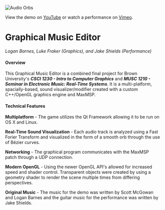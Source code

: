 
![Audio Orbs](http://giant.gfycat.com/DismalThoughtfulKoi.gif)

View the demo on <a href="https://www.youtube.com/watch?v=gGpCHjAKk-8" target="_blank">YouTube</a> or watch a performance on <a href="https://vimeo.com/117489883">Vimeo</a>.

# Graphical Music Editor

*Logan Barnes, Luke Fraker (Graphics), and Jake Shields (Performance)*

#### Overview

This Graphical Music Editor is a combined final project for Brown University's ***CSCI 1230 - Intro to Computer Graphics*** and ***MUSC 1210 - Seminar in Electronic Music: Real-Time Systems***. It is a multi-platform, spacially-based, sound visualizer/modifier created with a custom C++/OpenGL graphics engine and MaxMSP.

#### Technical Features
**Multiplatform** - The game utilizes the Qt Framework allowing it to be run on OS X and Linux.

**Real-Time Sound Visualization** - Each audio track is analyzed using a Fast Forier Transform and visualized in the form of a smooth orb through the use of Bézier curves.

**Networking** - The graphical program communicates with the MaxMSP patch through a UDP connection.

**Modern OpenGL** - Using the newer OpenGL API's allowed for increased speed and shader control. Transparent objects were created by using a geometry shader to render the scene multiple times from differing perspectives.

**Original Music** - The music for the demo was written by Scott McGowan and Logan Barnes and the guitar music for the performance was written by Jake Shields.
